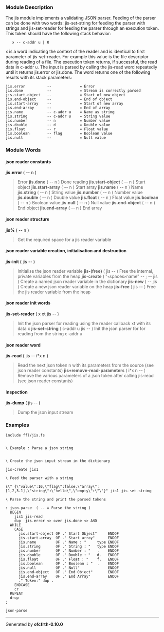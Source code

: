 ### Module Description ###
The jis module implements a validating JSON parser. Feeding of the parser
can be done with two words: jis-set-string for feeding the parser
with strings and jis-set-reader for feeding the parser through an
execution token. This token should have the following stack behavior:
```
   x -- c-addr u | 0
```
x is a word indicating the context of the reader and is identical to
first parameter of jis-set-reader. For example this value is the file
descriptor during reading of a file. The execution token returns, if
successful, the read data in c-addr u.
The input is parsed by calling the jis-read word repeatedly until it
returns jis.error or jis.done. The word returns one of the following
results with its stack parameters:
```
jis.error          --             = Error
jis.done           --             = Stream is correctly parsed
jis.start-object   --             = Start of new object
jis.end-object     --             = End of object
jis.start-array    --             = Start of new array
jis.end-array      --             = End of array
jis.name           -- c-addr u    = Name as string
jis.string         -- c-addr u    = String value
jis.number         -- n           = Number value
jis.double         -- d           = Double value
jis.float          -- r           = Float value
jis.boolean        -- flag        = Boolean value
jis.null           --             = Null value
```

### Module Words ###
#### json reader constants ####
**jis.error** ( -- n )
> Error
**jis.done** ( -- n )
> Done reading
**jis.start-object** ( -- n )
> Start object
**jis.start-array** ( -- n )
> Start array
**jis.name** ( -- n )
> Name
**jis.string** ( -- n )
> String value
**jis.number** ( -- n )
> Number value
**jis.double** ( -- n )
> Double value
**jis.float** ( -- n )
> Float value
**jis.boolean** ( -- n )
> Boolean value
**jis.null** ( -- n )
> Null value
**jis.end-object** ( -- n )
> End object
**jis.end-array** ( -- n )
> End array
#### json reader structure ####
**jis%** ( -- n )
> Get the required space for a jis reader variable
#### json reader variable creation, initialisation and destruction ####
**jis-init** ( jis -- )
> Initialise the json reader variable
**jis-(free)** ( jis -- )
> Free the internal, private variables from the heap
**jis-create** ( "`<`spaces`>`name" -- ; -- jis )
> Create a named json reader variable in the dictionary
**jis-new** ( -- jis )
> Create a new json reader variable on the heap
**jis-free** ( jis -- )
> Free the jis reader variable from the heap
#### json reader init words ####
**jis-set-reader** ( x xt jis -- )
> Init the json parser for reading using the reader callback xt with its data x
**jis-set-string** ( c-addr u jis -- )
> Init the json parser for for reading from the string c-addr u
#### json reader word ####
**jis-read** ( jis -- i\*x n )
> Read the next json token n with its parameters from the source (see json reader constants)
**jis+remove-read-parameters** ( i\*x n -- )
> Remove the various parameters of a json token after calling jis-read (see json reader constants)
#### Inspection ####
**jis-dump** ( jis -- )
> Dump the json input stream
### Examples ###
```
include ffl/jis.fs


\ Example : Parse a json string


\ Create the json input stream in the dictionary

jis-create jis1

\ Feed the parser with a string

s\" {\"value\":10,\"flag\":false,\"array\":[1,2,3.1],\"string\":\"hello\",\"empty\":\"\"}" jis1 jis-set-string

\ Parse the string and print the parsed tokens

: json-parse  ( -- = Parse the string )
  BEGIN
    jis1 jis-read
    dup  jis.error <> over jis.done <> AND
  WHILE
    CASE
      jis.start-object OF ." Start Object"     ENDOF
      jis.start-array  OF ." Start array"      ENDOF
      jis.name         OF ." Name : "     type ENDOF
      jis.string       OF ." String : "   type ENDOF
      jis.number       OF ." Number : "   .    ENDOF 
      jis.double       OF ." Double : "   d.   ENDOF
      jis.float        OF ." Float : "    f.   ENDOF
      jis.boolean      OF ." Boolean : "  .    ENDOF
      jis.null         OF ." Null"             ENDOF
      jis.end-object   OF ." End Object"       ENDOF
      jis.end-array    OF ." End Array"        ENDOF
      ." Token:" dup .
    ENDCASE
    cr
  REPEAT
  drop
;

json-parse
```

---

Generated by **ofcfrth-0.10.0**